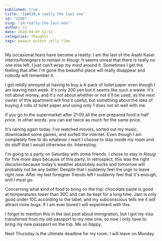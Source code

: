 ```yaml
---
published: true
title: "I&#039;m really the last one"
id: "2296"
slug: "im-really-the-last-one"
author: rv
date: 2010-04-07 12:53
categories: Thoughts
tags: peanut butter jelly time
---
```

My occasional fears have become a reality: I am the last of the Asahi Kasei interns/foreigners to remain in Atsugi. It seems unreal that there is really no one else left. I just can't wrap my mind around it. Sometimes I get the feeling that after I'm gone this beautiful place will really disappear and nobody will remember it.

I got mildly annoyed at having to buy a 4-pack of toilet paper even though I am leaving next week. It's only 200 yen but it seems like such a waste. It's not about money, and it's not about whether or not it'll be used, as the next owner of this apartment will find it useful, but something about the idea of buying 4 rolls of toilet paper and using only 1 does not sit well with me.

If you go to the supermarket after 21:00 all the pre-prepared food is half price. In other words: you can eat twice as much for the same price.

It's raining again today. I've watched movies, sorted out my music, downloaded some games, and surfed the internet. Even though I am completely free to do whatever I want I choose to stay inside my room and do stuff that I would otherwise do. Interesting.

I'm going to a party on Saturday with some friends. I chose to stay in Atsugi for five more days because of this party. In retrospect, this was the right decision because today's weather absolutely sucks and tomorrow will probably not be any better. Despite that I suddenly feel the urge to leave right now. After my last foreigner friends left I suddenly feel that it's enough, and I must go.

Concerning what kind of food to bring on the trip: chocolate paste is good at temperatures lower than 30C and can be kept for a long time. Jam is only good under 10C according to the label, and my subconscious tells me it will attract more bugs. If I am ever bored I will experiment with this.

I forgot to mention this in the last post about immigration, but I got my visa transferred from my old passport to my new one, so now I only have to bring my new passport on the trip. Me so happy.

Next Thursday is the ultimate deadline for my room. I will leave on Monday.